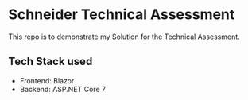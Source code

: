 # Schneider Technical Assessment

This repo is to demonstrate my Solution for the Technical Assessment.

## Tech Stack used

+ Frontend: Blazor
+ Backend: ASP.NET Core 7
